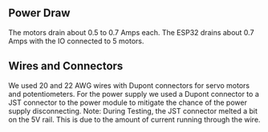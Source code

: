 ## Power Draw
The motors drain about 0.5 to 0.7 Amps each.
The ESP32 drains about 0.7 Amps with the IO connected to 5 motors.

## Wires and Connectors
We used 20 and 22 AWG wires with Dupont connectors for servo motors and potentiometers. For the power supply we used a Dupont connector to a JST connector to the power module to mitigate the chance of the power supply disconnecting.
Note: During Testing, the JST connector melted a bit on the 5V rail. This is due to the amount of current running through the wire.
